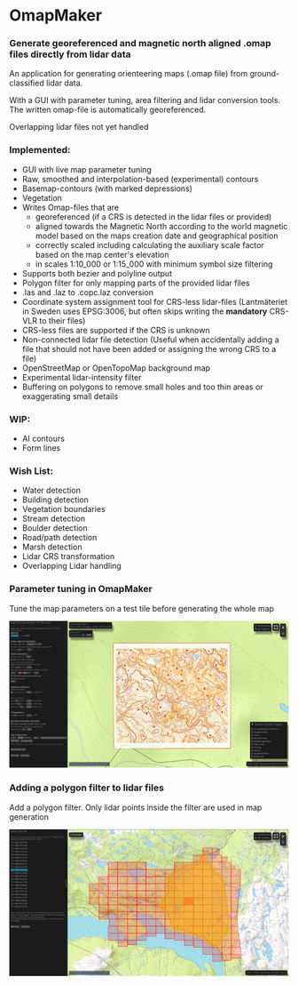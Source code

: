 # OmapMaker
### Generate georeferenced and magnetic north aligned .omap files directly from lidar data

An application for generating orienteering maps (.omap file) from ground-classified lidar data.

With a GUI with parameter tuning, area filtering and lidar conversion tools.
The written omap-file is automatically georeferenced.

Overlapping lidar files not yet handled

### Implemented:
- GUI with live map parameter tuning
- Raw, smoothed and interpolation-based (experimental) contours
- Basemap-contours (with marked depressions)
- Vegetation
- Writes Omap-files that are 
    - georeferenced (if a CRS is detected in the lidar files or provided)
    - aligned towards the Magnetic North according to the world magnetic model based on the maps creation date and geographical position
    - correctly scaled including calculating the auxiliary scale factor based on the map center's elevation
    - in scales 1:10_000 or 1:15_000 with minimum symbol size filtering
- Supports both bezier and polyline output
- Polygon filter for only mapping parts of the provided lidar files
- .las and .laz to .copc.laz conversion
- Coordinate system assignment tool for CRS-less lidar-files (Lantmäteriet in Sweden uses EPSG:3006, but often skips writing the __mandatory__ CRS-VLR to their files)
- CRS-less files are supported if the CRS is unknown
- Non-connected lidar file detection (Useful when accidentally adding a file that should not have been added or assigning the wrong CRS to a file)
- OpenStreetMap or OpenTopoMap background map
- Experimental lidar-intensity filter
- Buffering on polygons to remove small holes and too thin areas or exaggerating small details

### WIP:
- AI contours
- Form lines

### Wish List:
- Water detection
- Building detection
- Vegetation boundaries
- Stream detection
- Boulder detection
- Road/path detection
- Marsh detection
- Lidar CRS transformation
- Overlapping Lidar handling

### Parameter tuning in OmapMaker
Tune the map parameters on a test tile before generating the whole map

![Parameter tuning in OmapMaker](./readme_images/parameter_tuning.png)

### Adding a polygon filter to lidar files
Add a polygon filter. Only lidar points inside the filter are used in map generation

![Polygon filter in OmapMaker](./readme_images/polygon_filter.png)